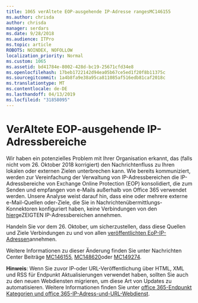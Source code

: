 ```yaml
---
title: 1065 verAltete EOP-ausgehende IP-Adresse rangesMC146155
ms.author: chrisda
author: chrisda
manager: serdars
ms.date: 9/28/2018
ms.audience: ITPro
ms.topic: article
ROBOTS: NOINDEX, NOFOLLOW
localization_priority: Normal
ms.custom: 1065
ms.assetid: bd41784e-8002-428d-bc19-25671cfd34e8
ms.openlocfilehash: 17beb1722142d94ea05b67ce5ed1f20f8b11375c
ms.sourcegitcommit: 1a4b8fa9e38a95ca811085af516edb81caf2018c
ms.translationtype: MT
ms.contentlocale: de-DE
ms.lasthandoff: 04/13/2019
ms.locfileid: "31858095"
---
```

# <a name="deprecation-of-eop-outbound-ip-address-ranges"></a>VerAltete EOP-ausgehende IP-Adressbereiche

Wir haben ein potenzielles Problem mit Ihrer Organisation erkannt, das (falls nicht vom 26. Oktober 2018 korrigiert) den Nachrichtenfluss zu Ihren lokalen oder externen Zielen unterbrechen kann. Wie bereits kommuniziert, werden zur Vereinfachung der Verwaltung von IP-Adressbereichen die IP-Adressbereiche von Exchange Online Protection (EOP) konsolidiert, die zum Senden und empfangen von e-Mails außerhalb von Office 365 verwendet werden. Unsere Analyse weist darauf hin, dass eine oder mehrere externe e-Mail-Quellen oder-Ziele, die Sie in Nachrichtenübermittlungs-Konnektoren konfiguriert haben, keine Verbindungen von den [hier](https://docs.microsoft.com/office365/SecurityCompliance/eop/exchange-online-protection-ip-addresses)geZEIGTEN IP-Adressbereichen annehmen.

Handeln Sie vor dem 26. Oktober, um sicherzustellen, dass diese Quellen und Ziele Verbindungen zu und von allen [veröffentlichten EoP-IP-Adressen](https://docs.microsoft.com/office365/SecurityCompliance/eop/exchange-online-protection-ip-addresses)annehmen.

Weitere Informationen zu dieser Änderung finden Sie unter Nachrichten Center Beiträge [MC146155](https://portal.office.com/AdminPortal/home?switchtomodern=true#/MessageCenter?id=MC146155), [MC148620](https://portal.office.com/AdminPortal/home?switchtomodern=true#/MessageCenter?id=MC148620)oder [MC149274](https://portal.office.com/AdminPortal/home?switchtomodern=true#/MessageCenter?id=MC149274).

**Hinweis**: Wenn Sie zuvor IP-oder URL-Veröffentlichung über HTML, XML und RSS für Endpunkt Aktualisierungen verwendet haben, sollten Sie auch zu den neuen Webdiensten migrieren, um diese Art von Updates zu automatisieren. Weitere Informationen finden Sie unter [office 365-Endpunkt Kategorien und office 365-IP-Adress-und-URL-Webdienst](https://techcommunity.microsoft.com/t5/Office-365-Blog/Announcing-Office-365-endpoint-categories-and-Office-365-IP/ba-p/177638).
